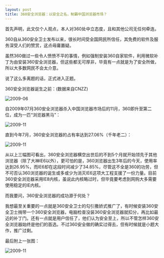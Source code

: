 ```yaml
---
layout: post
title: 360安全浏览器：以安全之名，制霸中国浏览器市场？
---
```

首先声明，此文仅个人观点，本人对360处中立态度，且和其他公司无任何牵连。

360自从360安全卫士发布以来，很长时间受全国网民所信任，其免费的软件及服务深受人们的赞赏，这点毋庸置疑。

虽然360做过一些令人愤愤不平的事情，例如强制安装360自家软件，利用微软补丁为由安装360安全浏览器，但这些都无可厚非，毕竟有一点就是为了安全所做，所以大多数网民不会太介意。

说了这么多离题的话，正式进入正题。

360安全浏览器诞生之前：(数据来自CNZZ)

![2009-06](http://pic.yupoo.com/perrydu/Ce47i7Vh/79dhg.jpg)

自2009年07月360安全浏览器杀入中国浏览器市场后的11月，360即升至第二位，成为一匹“浏览器黑马”：

![2009-11](http://pic.yupoo.com/perrydu/Ce47isUV/DINOG.jpg)

直到今年7月，360安全浏览器的占有率达到27.06%（千年老二）：

![2009-11](http://pic.yupoo.com/perrydu/Ce47hLnV/7Gc5L.jpg)

从以上三幅图可看出，360安全浏览器横空出世后的不到5个月就开始领先于其他浏览器（除了大神IE6以外），更可怕的是，360浏览器出生3年后的今天，使用率达到26.95%，而IE6却在这段时间减少了34.85%，尽管这不全是360的功劳，但不可否认360浏览器的诞生或多或少为消灭IE6这项大工程支援了一份力量。目前360安全浏览器采用IE8内核，虽说此内核略过时，但毕竟要考虑到网购大多需要使用稳定的IE内核。

而我要问，360安全浏览器的成功源于何处？

我想最至关重要的一点就是360安全卫士的勾引撒娇式推广了，有时候安装360安全卫士捎带一个360安全浏览器，电脑检查没装360安全浏览器就扣分，再比如最近的补丁门。还有一点就是用户信任了，他们认为安全至上，所以不管怎样360安全浏览器始终是他们的首选。不过360安全做的确实过得去，但有时候就是小题大作，推广过剩。

最后附上一张图：

![2009-11](http://pic.yupoo.com/perrydu/Ce4bp3pm/XLm6v.jpg)
